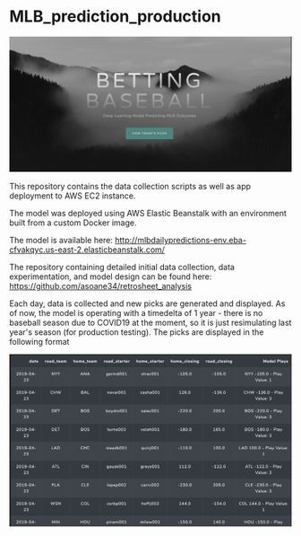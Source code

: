 # MLB_prediction_production
![Home_page](readme_images/Home_screen.png)


This repository contains the data collection scripts as well as app deployment to AWS EC2 instance. 

The model was deployed using AWS Elastic Beanstalk with an environment built from a custom Docker image. 

The model is available here: <http://mlbdailypredictions-env.eba-cfvakqyc.us-east-2.elasticbeanstalk.com/>

The repository containing detailed initial data collection, data experimentation, and model design can be found here:
<https://github.com/asoane34/retrosheet_analysis>

Each day, data is collected and new picks are generated and displayed. As of now, the model is operating with a timedelta of 1 year - there is no baseball season due to COVID19 at the moment, so it is just resimulating last year's season (for production testing). The picks are displayed in the following format

![picks_page](readme_images/Picks_screen.png)

